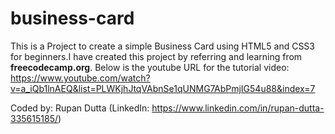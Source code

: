 # business-card
This is a Project to create a simple Business Card using HTML5 and CSS3 for beginners.I have created this project by referring and learning from **freecodecamp.org**. 
Below is the youtube URL for the tutorial video:
https://www.youtube.com/watch?v=a_iQb1lnAEQ&list=PLWKjhJtqVAbnSe1qUNMG7AbPmjIG54u88&index=7

Coded by:
Rupan Dutta (LinkedIn: https://www.linkedin.com/in/rupan-dutta-335615185/)
